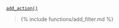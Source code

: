 <p><code><a href="https://developer.wordpress.org/reference/functions/add_action/">add_action()</a></code></p>

<blockquote>

{% include functions/add_filter.md %}

</blockquote>